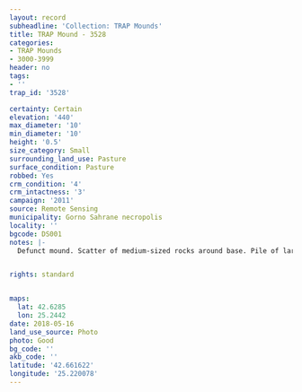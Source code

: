 ```yaml
---
layout: record
subheadline: 'Collection: TRAP Mounds'
title: TRAP Mound - 3528
categories:
- TRAP Mounds
- 3000-3999
header: no
tags:
- ''
trap_id: '3528'

certainty: Certain
elevation: '440'
max_diameter: '10'
min_diameter: '10'
height: '0.5'
size_category: Small
surrounding_land_use: Pasture
surface_condition: Pasture
robbed: Yes
crm_condition: '4'
crm_intactness: '3'
campaign: '2011'
source: Remote Sensing
municipality: Gorno Sahrane necropolis
locality: ''
bgcode: DS001
notes: |-
  Defunct mound. Scatter of medium-sized rocks around base. Pile of large stones in robbers' trench1. Prior to destruction-0.8-0.9m tall. robbers' trench1 completely hollowed out mound.


rights: standard


maps:
  lat: 42.6285
  lon: 25.2442
date: 2018-05-16
land_use_source: Photo
photo: Good
bg_code: ''
akb_code: ''
latitude: '42.661622'
longitude: '25.220078'
---
```

